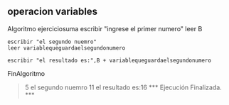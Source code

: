 ## operacion variables 
Algoritmo ejerciciosuma
	escribir "ingrese el primer numero" 
	leer B
	
	escribir "el segundo nuemro"
	leer variablequeguardaelsegundonumero
	
	escribir "el resultado es:",B + variablequeguardaelsegundonumero
FinAlgoritmo
> 5
el segundo nuemro
> 11
el resultado es:16
*** Ejecución Finalizada. ***
